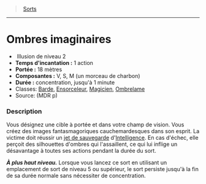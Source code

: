 ﻿---
!SpellHD
Level: 2
Type: Illusion
CastingTime: 1 action
Range: 18 mètres
Components: V, S, M (un morceau de charbon)
Duration: concentration, jusqu'à 1 minute
Classes: '[Barde](hd_bard.md), [Ensorceleur](hd_sorcerer.md), [Magicien](hd_wizard.md), [Ombrelame](hd_rogue_ombrelame.md)'
Id: spells_hd.md#ombres-imaginaires
ParentLink: spells_hd.md#sorts
Name: Ombres imaginaires
ParentName: Sorts
NameLevel: 1
Source: (MDR p)
Attributes: {}
---
> [Sorts](hd_spells.md)

---

# Ombres imaginaires

-  Illusion de niveau 2
- **Temps d'incantation :** 1 action
- **Portée :** 18 mètres
- **Composantes :** V, S, M (un morceau de charbon)
- **Durée :** concentration, jusqu'à 1 minute
- Classes: [Barde](hd_bard.md), [Ensorceleur](hd_sorcerer.md), [Magicien](hd_wizard.md), [Ombrelame](hd_rogue_ombrelame.md)
- Source: (MDR p)

### Description

Vous désignez une cible à portée et dans votre champ de vision. Vous créez des images fantasmagoriques cauchemardesques dans son esprit. La victime doit réussir un [jet de sauvegarde](hd_abilities_jets_de_sauvegarde.md) d'[Intelligence](hd_abilities_intelligence.md). En cas d'échec, elle perçoit des silhouettes d'ombres qui l'assaillent, ce qui lui inflige un désavantage à toutes ses actions pendant la durée du sort.

**_À plus haut niveau._** Lorsque vous lancez ce sort en utilisant un emplacement de sort de niveau 5 ou supérieur, le sort persiste jusqu'à la fin de sa durée normale sans nécessiter de concentration.

